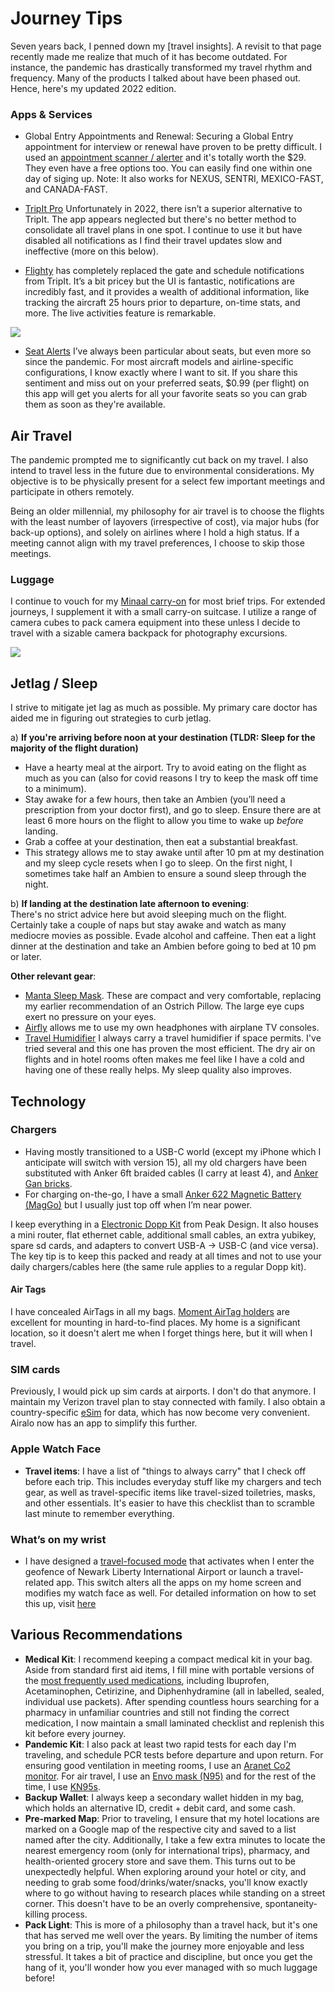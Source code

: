 # Journey Tips


Seven years back, I penned down my [travel insights]. A revisit to that page recently made me realize that much of it has become outdated. For instance, the pandemic has drastically transformed my travel rhythm and frequency. Many of the products I talked about have been phased out. Hence, here's my updated 2022 edition. 


### Apps & Services
* Global Entry Appointments and Renewal: Securing a Global Entry appointment for interview or renewal have proven to be pretty difficult. I used an [appointment scanner / alerter](https://www.ttptracker.com/) and it's totally worth the $29. They even have a free options too. You can easily find one within one day of siging up. Note: It also works for NEXUS, SENTRI, MEXICO-FAST, and CANADA-FAST.

* [TripIt Pro](https://www.tripit.com/pro) Unfortunately in 2022, there isn’t a superior alternative to TripIt. The app appears neglected but there's no better method to consolidate all travel plans in one spot. I continue to use it but have disabled all notifications as I find their travel updates slow and ineffective (more on this below).
* [Flighty](https://www.flightyapp.com/) has completely replaced the gate and schedule notifications from TripIt. It’s a bit pricey but the UI is fantastic, notifications are incredibly fast, and it provides a wealth of additional information, like tracking the aircraft 25 hours prior to departure, on-time stats, and more. The live activities feature is remarkable.

![](https://i.imgur.com/AQfQYg3.jpg)

* [Seat Alerts](https://apps.apple.com/us/app/seat-alerts/id533533342) I’ve always been particular about seats, but even more so since the pandemic. For most aircraft models and airline-specific configurations, I know exactly where I want to sit. If you share this sentiment and miss out on your preferred seats, $0.99 (per flight) on this app will get you alerts for all your favorite seats so you can grab them as soon as they're available.


## Air Travel

The pandemic prompted me to significantly cut back on my travel. I also intend to travel less in the future due to environmental considerations. My objective is to be physically present for a select few important meetings and participate in others remotely. 

Being an older millennial, my philosophy for air travel is to choose the flights with the least number of layovers (irrespective of cost), via major hubs (for back-up options), and solely on airlines where I hold a high status. If a meeting cannot align with my travel preferences, I choose to skip those meetings.


### Luggage

I continue to vouch for my [Minaal carry-on](https://www.minaal.com/products/carry-on-bag-3?variant=35008575864989) for most brief trips. For extended journeys, I supplement it with a small carry-on suitcase. I utilize a range of camera cubes to pack camera equipment into these unless I decide to travel with a sizable camera backpack for photography excursions.

![](https://i.imgur.com/Q5KLkDL.jpg)


## Jetlag / Sleep

I strive to mitigate jet lag as much as possible. My primary care doctor has aided me in figuring out strategies to curb jetlag.

a) **If you're arriving before noon at your destination (TLDR: Sleep for the majority of the flight duration)**  
- Have a hearty meal at the airport. Try to avoid eating on the flight as much as you can (also for covid reasons I try to keep the mask off time to a minimum).  
- Stay awake for a few hours, then take an Ambien (you’ll need a prescription from your doctor first), and go to sleep. Ensure there are at least 6 more hours on the flight to allow you time to wake up _before_ landing.
- Grab a coffee at your destination, then eat a substantial breakfast.  
- This strategy allows me to stay awake until after 10 pm at my destination and my sleep cycle resets when I go to sleep. On the first night, I sometimes take half an Ambien to ensure a sound sleep through the night.

b) **If landing at the destination late afternoon to evening**:  
There's no strict advice here but avoid sleeping much on the flight. Certainly take a couple of naps but stay awake and watch as many mediocre movies as possible. Evade alcohol and caffeine. Then eat a light dinner at the destination and take an Ambien before going to bed at 10 pm or later. 

**Other relevant gear**:
- [Manta Sleep Mask](https://mantasleep.com/products/manta-sleep-mask). These are compact and very comfortable, replacing my earlier recommendation of an Ostrich Pillow. The large eye cups exert no pressure on your eyes. 
- [Airfly](https://www.twelvesouth.com/products/airfly) allows me to use my own headphones with airplane TV consoles.
- [Travel Humidifier](https://www.amazon.com/gp/product/B07Z64CSTJ/?th=1) I always carry a travel humidifier if space permits. I've tried several and this one has proven the most efficient. The dry air on flights and in hotel rooms often makes me feel like I have a cold and having one of these really helps. My sleep quality also improves.

## Technology

### Chargers

- Having mostly transitioned to a USB-C world (except my iPhone which I anticipate will switch with version 15), all my old chargers have been substituted with Anker 6ft braided cables (I carry at least 4), and [Anker Gan bricks](https://www.anker.com/ganprime?ref=naviMenu). 
- For charging on-the-go, I have a small [Anker 622 Magnetic Battery (MagGo)](https://www.amazon.com/Anker-Magnetic-Foldable-Wireless-Interstellar/dp/B09925S3R9) but I usually just top off when I’m near power.

I keep everything in a [Electronic Dopp Kit](https://www.peakdesign.com/products/tech-pouch/?variant=11531003166764) from Peak Design. It also houses a mini router, flat ethernet cable, additional small cables, an extra yubikey, spare sd cards, and adapters to convert USB-A → USB-C (and vice versa). The key tip is to keep this packed and ready at all times and not to use your daily chargers/cables here (the same rule applies to a regular Dopp kit).

#### Air Tags
I have concealed AirTags in all my bags. [Moment AirTag holders](https://www.shopmoment.com/airtags) are excellent for mounting in hard-to-find places. My home is a significant location, so it doesn't alert me when I forget things here, but it will when I travel. 

### SIM cards

Previously, I would pick up sim cards at airports. I don't do that anymore. I maintain my Verizon travel plan to stay connected with family. I also obtain a country-specific [eSim](https://www.airalo.com/) for data, which has now become very convenient. Airalo now has an app to simplify this further.


### Apple Watch Face

- **Travel items**: I have a list of "things to always carry" that I check off before each trip. This includes everyday stuff like my chargers and tech gear, as well as travel-specific items like travel-sized toiletries, masks, and other essentials. It's easier to have this checklist than to scramble last minute to remember everything.

### What’s on my wrist

- I have designed a [travel-focused mode](https://support.apple.com/en-us/HT212608) that activates when I enter the geofence of Newark Liberty International Airport or launch a travel-related app. This switch alters all the apps on my home screen and modifies my watch face as well. For detailed information on how to set this up, visit [here](https://matthewbischoff.com/travel-focus-mode/)

## Various Recommendations

- **Medical Kit**: I recommend keeping a compact medical kit in your bag. Aside from standard first aid items, I fill mine with portable versions of the [most frequently used medications](https://www.rescue-essentials.com/medications-unit-dose-pack/), including Ibuprofen, Acetaminophen, Cetirizine, and Diphenhydramine (all in labelled, sealed, individual use packets). After spending countless hours searching for a pharmacy in unfamiliar countries and still not finding the correct medication, I now maintain a small laminated checklist and replenish this kit before every journey.
- **Pandemic Kit**: I also pack at least two rapid tests for each day I'm traveling, and schedule PCR tests before departure and upon return. For ensuring good ventilation in meeting rooms, I use an [Aranet Co2 monitor](https://www.amazon.com/Aranet4-Home-Temperature-Ink-Configuration/dp/B07YY7BH2W). For air travel, I use an [Envo mask (N95)](https://envomask.com/) and for the rest of the time, I use [KN95s](https://shopvida.com/products/high-protection-recyclable-masks#208100000603).
- **Backup Wallet**: I always keep a secondary wallet hidden in my bag, which holds an alternative ID, credit + debit card, and some cash.
- **Pre-marked Map**: Prior to traveling, I ensure that my hotel locations are marked on a Google map of the respective city and saved to a list named after the city. Additionally, I take a few extra minutes to locate the nearest emergency room (only for international trips), pharmacy, and health-oriented grocery store and save them. This turns out to be unexpectedly helpful. When exploring around your hotel or city, and needing to grab some food/drinks/water/snacks, you'll know exactly where to go without having to research places while standing on a street corner. This doesn't have to be an overly comprehensive, spontaneity-killing process.
- **Pack Light**: This is more of a philosophy than a travel hack, but it's one that has served me well over the years. By limiting the number of items you bring on a trip, you'll make the journey more enjoyable and less stressful. It takes a bit of practice and discipline, but once you get the hang of it, you'll wonder how you ever managed with so much luggage before!